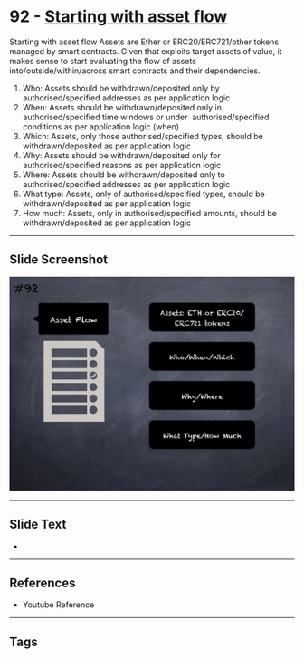 
# 92 - [Starting with asset flow](./Starting%20with%20asset%20flow.md)

Starting with asset flow Assets are Ether or ERC20/ERC721/other tokens managed by smart contracts. Given that exploits target assets of value, it makes sense to start evaluating the flow of assets into/outside/within/across smart contracts and their dependencies.


1.  Who: Assets should be withdrawn/deposited only by authorised/specified addresses as per application logic
2.  When: Assets should be withdrawn/deposited only in authorised/specified time windows or under  authorised/specified  conditions as per application logic (when)
3.  Which: Assets, only those authorised/specified types, should be withdrawn/deposited as per application logic
4.  Why: Assets should be withdrawn/deposited only for authorised/specified reasons as per application logic
5.  Where: Assets should be withdrawn/deposited only to authorised/specified addresses as per application logic
6.  What type: Assets, only of authorised/specified types, should be withdrawn/deposited as per application logic
7.  How much: Assets, only in authorised/specified amounts, should be withdrawn/deposited as per application logic


___
## Slide Screenshot
![092.png](../../images/6.Audit%20Techniques%20and%20Tools%20101/092.png)
___
## Slide Text
- 
___
## References
- Youtube Reference
___
## Tags
